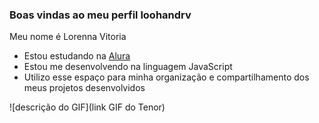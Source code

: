 ### Boas vindas ao meu perfil loohandrv

Meu nome é Lorenna Vitoria

- Estou estudando na [Alura](https://www.alura.com.br)
- Estou me desenvolvendo na linguagem JavaScript
- Utilizo esse espaço para minha organização e compartilhamento dos meus projetos desenvolvidos

![descrição do GIF](link GIF do Tenor)
